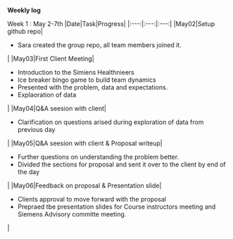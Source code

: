 **Weekly log**

Week 1 : May 2-7th
|Date|Task|Progress|
|:---:|:---:|:---:|
|May02|Setup github repo|<ul><li>Sara created the group repo, all team members joined it.</li></ul>|
|May03|First Client Meeting|<ul><li>Introduction to the Simiens Healthnieers</li><li>Ice breaker bingo game to build team dynamics</li><li>Presented with the problem, data and expectations.<li>Explaoration of data</li></li></ul>|
|May04|Q&A seesion with client|<ul><li>Clarification on questions arised during exploration of data from previous day</li></ul>|
|May05|Q&A seesion with client & Proposal writeup|<ul><li>Further questions on understanding the problem better.</li><li>Divided the sections for proposal and sent it over to the client by  end of the day</li></ul>|
|May06|Feedback on proposal & Presentation slide|<ul><li>Clients approval to move forward with the proposal</li><li>Prepraed tbe presentation slides for Course instructors meeting and Siemens Advisory committe meeting.</li></ul>|

